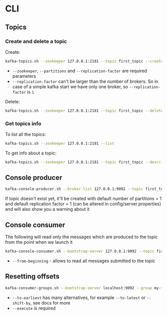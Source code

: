 # CLI
## Topics
### Create and delete a topic
Create:
```bash
kafka-topics.sh --zookeeper 127.0.0.1:2181 --topic first_topic --create --partitions 3 --replication-factor 1
```
* `--zookeeper`, `--partitions` and `--replication-factor` are required parameters
*  `--replication-factor` can't be larger than the number of brokers. So in case of a simple kafka start we have only one broker, so `--replication-factor` is `1`

Delete:
```bash
kafka-topics.sh --zookeeper 127.0.0.1:2181 --topic first_topic --delete
```
### Get topics info

To list all the topics:
```bash
kafka-topics.sh --zookeeper 127.0.0.1:2181 --list
```
To get info about a topic:
```bash
kafka-topics.sh --zookeeper 127.0.0.1:2181 --topic first_topic --describe
```

## Console producer

```bash
kafka-console-producer.sh --broker-list 127.0.0.1:9092 --topic first_topic
```
If topic doesn't exist yet, it'll be created with default number of partitions = 1 and default replication factor = 1 (can be altered in config/server.properties) and will also show you a warning about it

## Console consumer

The following will read only the messages which are produced to the topic from the point when we launch it
```bash
kafka-console-consumer.sh --bootstrap-server 127.0.0.1:9092 --topic first_topic
```

* `--from-beginning` - allows to read all messages submitted to the topic

## Resetting offsets
```bash
kafka-consumer-groups.sh --bootstrap-server localhost:9092 --group my-first-application --topic first_topic --reset-offsets --to-earliest --execute
```
* `--to-earliest` has many alternatives, for example `--to-latest` or `--shift-by`, see docs for more
* `--execute` is required
